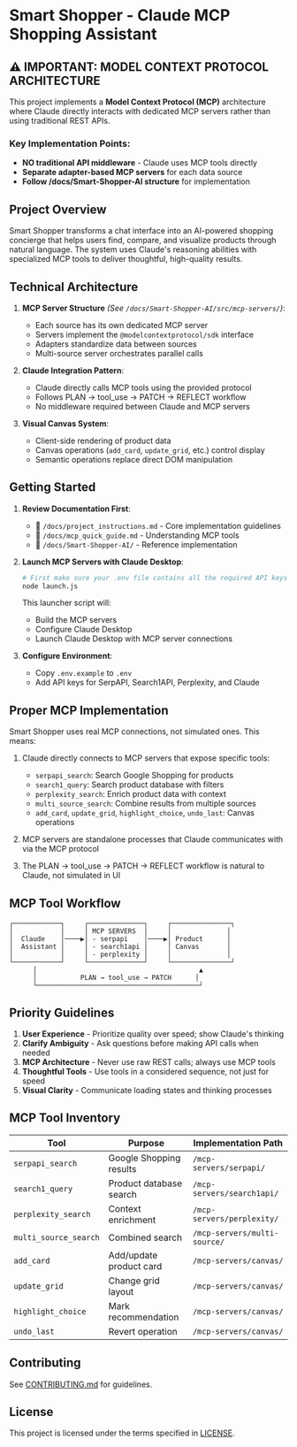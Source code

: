 # Smart Shopper - Claude MCP Shopping Assistant

## ⚠️ IMPORTANT: MODEL CONTEXT PROTOCOL ARCHITECTURE

This project implements a **Model Context Protocol (MCP)** architecture where Claude directly interacts with dedicated MCP servers rather than using traditional REST APIs.

### Key Implementation Points:
- **NO traditional API middleware** - Claude uses MCP tools directly
- **Separate adapter-based MCP servers** for each data source
- **Follow /docs/Smart-Shopper-AI structure** for implementation

## Project Overview

Smart Shopper transforms a chat interface into an AI-powered shopping concierge that helps users find, compare, and visualize products through natural language. The system uses Claude's reasoning abilities with specialized MCP tools to deliver thoughtful, high-quality results.

## Technical Architecture

1. **MCP Server Structure** *(See `/docs/Smart-Shopper-AI/src/mcp-servers/`)*:
   - Each source has its own dedicated MCP server
   - Servers implement the `@modelcontextprotocol/sdk` interface
   - Adapters standardize data between sources
   - Multi-source server orchestrates parallel calls

2. **Claude Integration Pattern**:
   - Claude directly calls MCP tools using the provided protocol
   - Follows PLAN → tool_use → PATCH → REFLECT workflow
   - No middleware required between Claude and MCP servers

3. **Visual Canvas System**:
   - Client-side rendering of product data
   - Canvas operations (`add_card`, `update_grid`, etc.) control display
   - Semantic operations replace direct DOM manipulation

## Getting Started

1. **Review Documentation First**:
   - 📄 `/docs/project_instructions.md` - Core implementation guidelines
   - 📄 `/docs/mcp_quick_guide.md` - Understanding MCP tools
   - 📄 `/docs/Smart-Shopper-AI/` - Reference implementation

2. **Launch MCP Servers with Claude Desktop**:
   ```bash
   # First make sure your .env file contains all the required API keys
   node launch.js
   ```

   This launcher script will:
   - Build the MCP servers
   - Configure Claude Desktop
   - Launch Claude Desktop with MCP server connections

3. **Configure Environment**:
   - Copy `.env.example` to `.env`
   - Add API keys for SerpAPI, Search1API, Perplexity, and Claude

## Proper MCP Implementation

Smart Shopper uses real MCP connections, not simulated ones. This means:

1. Claude directly connects to MCP servers that expose specific tools:
   - `serpapi_search`: Search Google Shopping for products
   - `search1_query`: Search product database with filters
   - `perplexity_search`: Enrich product data with context
   - `multi_source_search`: Combine results from multiple sources
   - `add_card`, `update_grid`, `highlight_choice`, `undo_last`: Canvas operations

2. MCP servers are standalone processes that Claude communicates with via the MCP protocol

3. The PLAN → tool_use → PATCH → REFLECT workflow is natural to Claude, not simulated in UI

## MCP Tool Workflow

```
┌────────────┐     ┌──────────────┐     ┌───────────────┐
│            │     │ MCP SERVERS  │     │              │
│  Claude    │────▶│ - serpapi    │────▶│ Product      │
│  Assistant │     │ - search1api │     │ Canvas       │
│            │     │ - perplexity │     │              │
└────────────┘     └──────────────┘     └───────────────┘
      │                                         ▲
      │           PLAN → tool_use → PATCH      │
      └─────────────────────────────────────────┘
```

## Priority Guidelines

1. **User Experience** - Prioritize quality over speed; show Claude's thinking
2. **Clarify Ambiguity** - Ask questions before making API calls when needed
3. **MCP Architecture** - Never use raw REST calls; always use MCP tools
4. **Thoughtful Tools** - Use tools in a considered sequence, not just for speed
5. **Visual Clarity** - Communicate loading states and thinking processes

## MCP Tool Inventory

| Tool | Purpose | Implementation Path |
|------|---------|---------------------|
| `serpapi_search` | Google Shopping results | `/mcp-servers/serpapi/` |
| `search1_query` | Product database search | `/mcp-servers/search1api/` |
| `perplexity_search` | Context enrichment | `/mcp-servers/perplexity/` |
| `multi_source_search` | Combined search | `/mcp-servers/multi-source/` |
| `add_card` | Add/update product card | `/mcp-servers/canvas/` |
| `update_grid` | Change grid layout | `/mcp-servers/canvas/` |
| `highlight_choice` | Mark recommendation | `/mcp-servers/canvas/` |
| `undo_last` | Revert operation | `/mcp-servers/canvas/` |

## Contributing

See [CONTRIBUTING.md](./CONTRIBUTING.md) for guidelines.

## License

This project is licensed under the terms specified in [LICENSE](./LICENSE).
